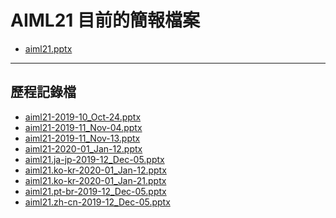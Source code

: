 <!--
This is a machine generated file,
and should not be edited,
as it will be overwritten with future updates.

If you have questions around this process
please contact Scott Cate
-->

# <a name="aiml21-current-presentation-files"></a>AIML21 目前的簡報檔案

- [aiml21.pptx](https://globaleventcdn.blob.core.windows.net/assets/aiml/aiml21/aiml21.zh-tw.pptx)
---
## <a name="historical-files"></a>歷程記錄檔
- [aiml21-2019-10_Oct-24.pptx](https://globaleventcdn.blob.core.windows.net/assets/aiml/aiml21/aiml21-2019-10_Oct-24.pptx)
- [aiml21-2019-11_Nov-04.pptx](https://globaleventcdn.blob.core.windows.net/assets/aiml/aiml21/aiml21-2019-11_Nov-04.pptx)
- [aiml21-2019-11_Nov-13.pptx](https://globaleventcdn.blob.core.windows.net/assets/aiml/aiml21/aiml21-2019-11_Nov-13.pptx)
- [aiml21-2020-01_Jan-12.pptx](https://globaleventcdn.blob.core.windows.net/assets/aiml/aiml21/aiml21-2020-01_Jan-12.pptx)
- [aiml21.ja-jp-2019-12_Dec-05.pptx](https://globaleventcdn.blob.core.windows.net/assets/aiml/aiml21/aiml21.ja-jp-2019-12_Dec-05.pptx)
- [aiml21.ko-kr-2020-01_Jan-12.pptx](https://globaleventcdn.blob.core.windows.net/assets/aiml/aiml21/aiml21.ko-kr-2020-01_Jan-12.pptx)
- [aiml21.ko-kr-2020-01_Jan-21.pptx](https://globaleventcdn.blob.core.windows.net/assets/aiml/aiml21/aiml21.ko-kr-2020-01_Jan-21.pptx)
- [aiml21.pt-br-2019-12_Dec-05.pptx](https://globaleventcdn.blob.core.windows.net/assets/aiml/aiml21/aiml21.pt-br-2019-12_Dec-05.pptx)
- [aiml21.zh-cn-2019-12_Dec-05.pptx](https://globaleventcdn.blob.core.windows.net/assets/aiml/aiml21/aiml21.zh-cn-2019-12_Dec-05.pptx)



